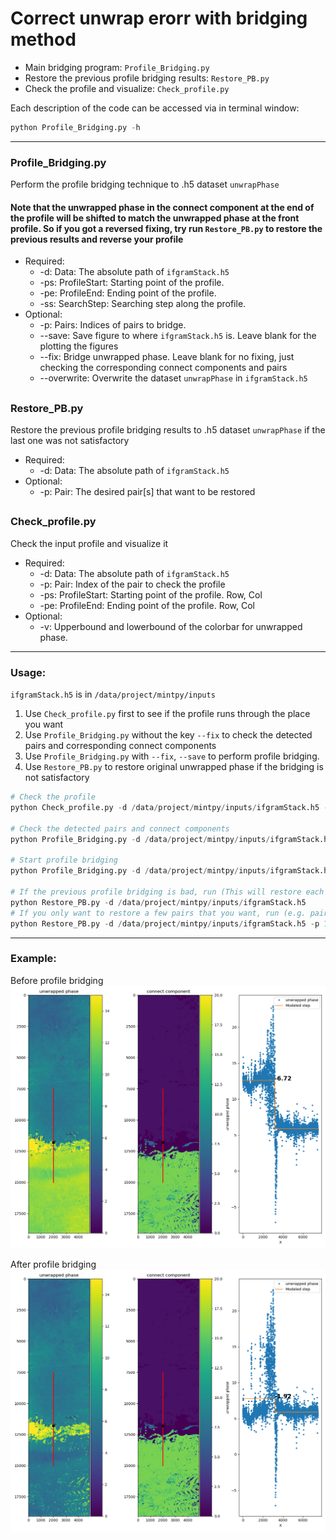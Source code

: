 # Correct unwrap erorr with bridging method

* Main bridging program: `Profile_Bridging.py`
* Restore the previous profile bridging results: `Restore_PB.py`
* Check the profile and visualize: `Check_profile.py`

Each description of the code can be accessed via in terminal window:
```python
python Profile_Bridging.py -h
```

---
### Profile_Bridging.py
Perform the profile bridging technique to .h5 dataset `unwrapPhase`  
#### Note that the unwrapped phase in the connect component at the end of the profile will be shifted to match the unwrapped phase at the front profile. So if you got a reversed fixing, try run `Restore_PB.py` to restore the previous results and reverse your profile
* Required:
  * -d: Data: The absolute path of `ifgramStack.h5`
  * -ps: ProfileStart: Starting point of the profile.
  * -pe: ProfileEnd: Ending point of the profile.
  * -ss: SearchStep: Searching step along the profile. 
* Optional:
  * -p: Pairs: Indices of pairs to bridge.
  * --save: Save figure to where `ifgramStack.h5` is. Leave blank for the plotting the figures
  * --fix: Bridge unwrapped phase. Leave blank for no fixing, just checking the corresponding connect components and pairs
  * --overwrite: Overwrite the dataset `unwrapPhase` in `ifgramStack.h5`
   
##
### Restore_PB.py
Restore the previous profile bridging results to .h5 dataset `unwrapPhase` if the last one was not satisfactory
* Required:
  * -d: Data: The absolute path of `ifgramStack.h5`
* Optional:
  * -p: Pair: The desired pair[s] that want to be restored
##
### Check_profile.py
Check the input profile and visualize it
* Required:
  * -d: Data: The absolute path of `ifgramStack.h5`
  * -p: Pair: Index of the pair to check the profile
  * -ps: ProfileStart: Starting point of the profile. Row, Col
  * -pe: ProfileEnd: Ending point of the profile. Row, Col
* Optional:
  * -v: Upperbound and lowerbound of the colorbar for unwrapped phase.

---
### Usage:
`ifgramStack.h5` is in `/data/project/mintpy/inputs`  

1. Use `Check_profile.py` first to see if the profile runs through the place you want
2. Use `Profile_Bridging.py` without the key `--fix` to check the detected pairs and corresponding connect components
3. Use `Profile_Bridging.py` with `--fix`, `--save` to perform profile bridging.
4. Use `Restore_PB.py` to restore original unwrapped phase if the bridging is not satisfactory
```python
# Check the profile
python Check_profile.py -d /data/project/mintpy/inputs/ifgramStack.h5 -p 1 -ps 2000 2000 -pe 5000 2000

# Check the detected pairs and connect components
python Profile_Bridging.py -d /data/project/mintpy/inputs/ifgramStack.h5 -ps 2000 2000 -pe 5000 2000

# Start profile bridging 
python Profile_Bridging.py -d /data/project/mintpy/inputs/ifgramStack.h5 -ps 2000 2000 -pe 5000 2000 --fix --save

# If the previous profile bridging is bad, run (This will restore each and every pair):
python Restore_PB.py -d /data/project/mintpy/inputs/ifgramStack.h5
# If you only want to restore a few pairs that you want, run (e.g. pair 1 5 8 12):
python Restore_PB.py -d /data/project/mintpy/inputs/ifgramStack.h5 -p 1 5 8 12

```
---
### Example:
Before profile bridging  
![Before correction](https://github.com/LiChiehLin/MintPy_gadgets/blob/1bc0f8d03b564b8adca68319dc398f9ff2d18270/Figures/Unwrap_Error.png)


After profile bridging
![After correction](https://github.com/LiChiehLin/MintPy_gadgets/blob/1bc0f8d03b564b8adca68319dc398f9ff2d18270/Figures/Unwrap_Error_Profile_Bridged.png)
